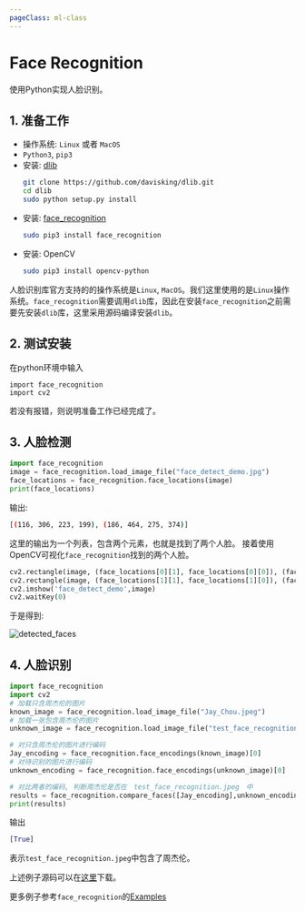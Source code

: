 ```yaml
---
pageClass: ml-class
---
```


# Face Recognition
使用Python实现人脸识别。

## 1. 准备工作
- 操作系统: `Linux` 或者 `MacOS`
- `Python3`, `pip3`
- 安装: [dlib](https://github.com/davisking/dlib)
    ``` bash
    git clone https://github.com/davisking/dlib.git
    cd dlib
    sudo python setup.py install
    ```
- 安装: [face_recognition](https://github.com/ageitgey/face_recognition)
    ``` bash
    sudo pip3 install face_recognition
    ```
- 安装: OpenCV
    ``` bash
    sudo pip3 install opencv-python
    ```
人脸识别库官方支持的的操作系统是`Linux`, `MacOS`。我们这里使用的是`Linux`操作系统。`face_recognition`需要调用`dlib`库，因此在安装`face_recognition`之前需要先安装`dlib`库，这里采用源码编译安装`dlib`。

## 2. 测试安装
在python环境中输入
```
import face_recognition
import cv2
```
若没有报错，则说明准备工作已经完成了。

## 3. 人脸检测
``` python
import face_recognition
image = face_recognition.load_image_file("face_detect_demo.jpg")
face_locations = face_recognition.face_locations(image)
print(face_locations)
```
输出:
```bash
[(116, 306, 223, 199), (186, 464, 275, 374)]
```
这里的输出为一个列表，包含两个元素，也就是找到了两个人脸。
接着使用OpenCV可视化`face_recognition`找到的两个人脸。

```python
cv2.rectangle(image, (face_locations[0][1], face_locations[0][0]), (face_locations[0][3], face_locations[0][2]), (0,123,234), 2)
cv2.rectangle(image, (face_locations[1][1], face_locations[1][0]), (face_locations[1][3], face_locations[1][2]), (0,123,234), 2)
cv2.imshow('face_detect_demo',image)
cv2.waitKey(0)
```
于是得到:

![detected_faces](/images/ml/face_recognition/detected_faces.png)

## 4. 人脸识别
```python
import face_recognition
import cv2
# 加载只含周杰伦的图片
known_image = face_recognition.load_image_file("Jay_Chou.jpeg")
# 加载一张包含周杰伦的图片
unknown_image = face_recognition.load_image_file("test_face_recognition.jpeg")

# 对只含周杰伦的图片进行编码
Jay_encoding = face_recognition.face_encodings(known_image)[0]
# 对待识别的图片进行编码
unknown_encoding = face_recognition.face_encodings(unknown_image)[0]

# 对比两者的编码, 判断周杰伦是否在　test_face_recognition.jpeg　中
results = face_recognition.compare_faces([Jay_encoding],unknown_encoding)
print(results)
```
输出
```python
[True]
```
表示`test_face_recognition.jpeg`中包含了周杰伦。

上述例子源码可以在[这里](https://github.com/way2ml/codeSource/tree/master/ml/face_recognition)下载。

更多例子参考`face_recognition`的[Examples](https://github.com/ageitgey/face_recognition)

